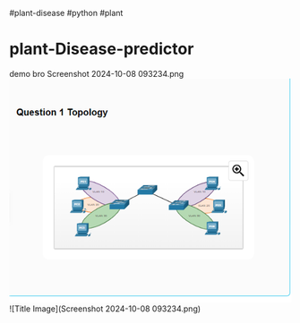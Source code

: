 #plant-disease
#python
#plant
# plant-Disease-predictor
demo bro
Screenshot 2024-10-08 093234.png
<img src="Screenshot 2024-10-08 093234.png" alt="Image description" width="800">
![Title Image](Screenshot 2024-10-08 093234.png)
